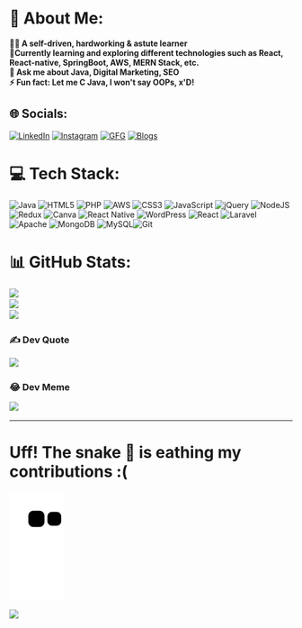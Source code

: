 # 💫 About Me:
<b>🙋‍♂️ A self-driven, hardworking & astute learner<br> 🌱Currently learning and exploring different technologies such as React, React-native, SpringBoot, AWS, MERN Stack, etc.<br>💬 Ask me about Java, Digital Marketing, SEO<br>⚡ Fun fact: Let me C Java, I won't say OOPs, x'D! </b>


## 🌐 Socials:
[![LinkedIn](https://img.shields.io/badge/LinkedIn-0077B5?style=for-the-badge&logo=linkedin&logoColor=white)](https://www.linkedin.com/in/im-kaushal/)
[![Instagram](https://img.shields.io/badge/Instagram-E4405F?style=for-the-badge&logo=instagram&logoColor=white)](https://www.instagram.com/ixkaushal/)
[![GFG](https://img.shields.io/badge/GFG-298D46?style=for-the-badge&logo=geeksforgeeks&logoColor=white)](https://auth.geeksforgeeks.org/user/kaushal4u/practice)
[![Blogs](https://img.shields.io/badge/Blogs-FF5722?style=for-the-badge&logo=blogger&logoColor=white)](https://one2done.blogspot.com/) 

# 💻 Tech Stack:
![Java](https://img.shields.io/badge/java-%23ED8B00.svg?style=for-the-badge&logo=java&logoColor=white) ![HTML5](https://img.shields.io/badge/html5-%23E34F26.svg?style=for-the-badge&logo=html5&logoColor=white) ![PHP](https://img.shields.io/badge/php-%23777BB4.svg?style=for-the-badge&logo=php&logoColor=white) ![AWS](https://img.shields.io/badge/AWS-%23FF9900.svg?style=for-the-badge&logo=amazon-aws&logoColor=white) ![CSS3](https://img.shields.io/badge/css3-%231572B6.svg?style=for-the-badge&logo=css3&logoColor=white) ![JavaScript](https://img.shields.io/badge/javascript-%23323330.svg?style=for-the-badge&logo=javascript&logoColor=%23F7DF1E) ![jQuery](https://img.shields.io/badge/jquery-%230769AD.svg?style=for-the-badge&logo=jquery&logoColor=white) ![NodeJS](https://img.shields.io/badge/node.js-6DA55F?style=for-the-badge&logo=node.js&logoColor=white) ![Redux](https://img.shields.io/badge/redux-%23593d88.svg?style=for-the-badge&logo=redux&logoColor=white) ![Canva](https://img.shields.io/badge/Canva-%2300C4CC.svg?style=for-the-badge&logo=Canva&logoColor=white) ![React Native](https://img.shields.io/badge/react_native-%2320232a.svg?style=for-the-badge&logo=react&logoColor=%2361DAFB) ![WordPress](https://img.shields.io/badge/WordPress-%23117AC9.svg?style=for-the-badge&logo=WordPress&logoColor=white) ![React](https://img.shields.io/badge/react-%2320232a.svg?style=for-the-badge&logo=react&logoColor=%2361DAFB) ![Laravel](https://img.shields.io/badge/laravel-%23FF2D20.svg?style=for-the-badge&logo=laravel&logoColor=white) ![Apache](https://img.shields.io/badge/apache-%23D42029.svg?style=for-the-badge&logo=apache&logoColor=white) ![MongoDB](https://img.shields.io/badge/MongoDB-%234ea94b.svg?style=for-the-badge&logo=mongodb&logoColor=white) ![MySQL](https://img.shields.io/badge/mysql-%2300f.svg?style=for-the-badge&logo=mysql&logoColor=white)![Git](https://img.shields.io/badge/git-%23F05033.svg?style=for-the-badge&logo=git&logoColor=white) 
# 📊 GitHub Stats:
![](https://github-readme-stats.vercel.app/api?username=im-kaushal&theme=dark&hide_border=false&include_all_commits=false&count_private=false)<br/>
![](https://github-readme-streak-stats.herokuapp.com/?user=im-kaushal&theme=dark&hide_border=false)<br/>
![](https://github-readme-stats.vercel.app/api/top-langs/?username=im-kaushal&theme=dark&hide_border=false&include_all_commits=false&count_private=false&layout=compact)

### ✍️ Dev Quote
![](https://quotes-github-readme.vercel.app/api?type=horizontal&theme=gruvbox)

### 😂 Dev Meme
<img src="https://random-memer.herokuapp.com/" width="512px"/>

---


# Uff! The snake 🐍 is eathing my contributions :(
![snake](https://github.com/im-kaushal/im-kaushal/blob/output/github-contribution-grid-snake.svg)

[![](https://visitcount.itsvg.in/api?id=im-kaushal&icon=0&color=0)](https://visitcount.itsvg.in)
